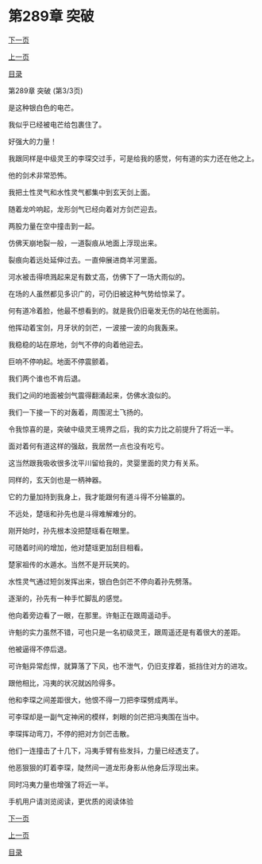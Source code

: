 <h1>第289章   突破</h1>
            <div><p><a href="./0867_%E7%AC%AC290%E7%AB%A0_%E5%85%A8%E8%BA%AB%E8%80%8C%E9%80%80.md">下一页</a></p><p><a href="./0865_%E7%AC%AC289%E7%AB%A0_%E7%AA%81%E7%A0%B4.md">上一页</a></p><p><a href="../">目录</a></p></div>
            <div><p>第289章   突破 (第3/3页)</p><p>是这种银白色的电芒。</p><p>我似乎已经被电芒给包裹住了。</p><p>好强大的力量！</p><p>我跟同样是中级灵王的李琛交过手，可是给我的感觉，何有道的实力还在他之上。</p><p>他的剑术非常恐怖。</p><p>我把土性灵气和水性灵气都集中到玄天剑上面。</p><p>随着龙吟响起，龙形剑气已经向着对方剑芒迎去。</p><p>两股力量在空中撞击到一起。</p><p>仿佛天崩地裂一般，一道裂痕从地面上浮现出来。</p><p>裂痕向着远处延伸过去。一直伸展进商羊河里面。</p><p>河水被击得喷溅起来足有数丈高，仿佛下了一场大雨似的。</p><p>在场的人虽然都见多识广的，可仍旧被这种气势给惊呆了。</p><p>何有道冷着脸，他最不想看到的。就是我仍旧毫发无伤的站在他面前。</p><p>他挥动着宝剑，月牙状的剑芒，一波接一波的向我轰来。</p><p>我稳稳的站在原地，剑气不停的向着他迎去。</p><p>巨响不停响起。地面不停震颤着。</p><p>我们两个谁也不肯后退。</p><p>我们之间的地面被剑气震得翻涌起来，仿佛水浪似的。</p><p>我们一下接一下的对轰着，周围泥土飞扬的。</p><p>令我惊喜的是，突破中级灵王境界之后，我的实力比之前提升了将近一半。</p><p>面对着何有道这样的强敌，我居然一点也没有吃亏。</p><p>这当然跟我吸收很多沈平川留给我的，灵婴里面的灵力有关系。</p><p>同样的，玄天剑也是一柄神器。</p><p>它的力量加持到我身上，我才能跟何有道斗得不分输赢的。</p><p>不远处，楚瑶和孙先也是斗得难解难分的。</p><p>刚开始时，孙先根本没把楚瑶看在眼里。</p><p>可随着时间的增加，他对楚瑶更加刮目相看。</p><p>楚家祖传的水遁水。当然不是开玩笑的。</p><p>水性灵气通过短剑发挥出来，银白色剑芒不停向着孙先劈落。</p><p>逐渐的，孙先有一种手忙脚乱的感觉。</p><p>他向着旁边看了一眼，在那里。许魁正在跟周遥动手。</p><p>许魁的实力虽然不错，可也只是一名初级灵王，跟周遥还是有着很大的差距。</p><p>他被逼得不停后退。</p><p>可许魁异常彪悍，就算落了下风，也不泄气，仍旧支撑着，抵挡住对方的进攻。</p><p>跟他相比，冯夷的状况就凶险得多。</p><p>他和李琛之间差距很大，他恨不得一刀把李琛劈成两半。</p><p>可李琛却是一副气定神闲的模样，刺眼的剑芒把冯夷围在当中。</p><p>李琛挥动弯刀，不停的把对方剑芒击散。</p><p>他们一连撞击了十几下，冯夷手臂有些发抖，力量已经透支了。</p><p>他恶狠狠的盯着李琛，陡然间一道龙形身影从他身后浮现出来。</p><p>同时冯夷力量也增强了将近一半。</p><p>手机用户请浏览阅读，更优质的阅读体验</p></div>
            <div><p><a href="./0867_%E7%AC%AC290%E7%AB%A0_%E5%85%A8%E8%BA%AB%E8%80%8C%E9%80%80.md">下一页</a></p><p><a href="./0865_%E7%AC%AC289%E7%AB%A0_%E7%AA%81%E7%A0%B4.md">上一页</a></p><p><a href="../">目录</a></p></div>